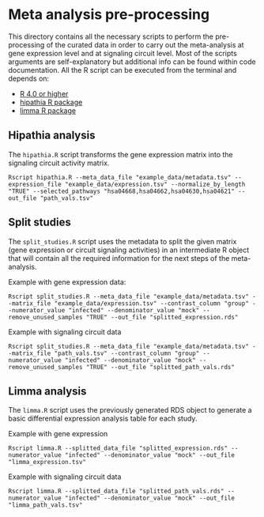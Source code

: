 # Meta analysis pre-processing

This directory contains all the necessary scripts to perform the pre-processing of the curated data
in order to carry out the meta-analysis at gene expression level and at signaling circuit level. Most
of the scripts arguments are self-explanatory but additional info can be found within code documentation.
All the R script can be executed from the terminal and depends on:

* [R 4.0 or higher](https://cran.r-project.org/)
* [hipathia R package](http://bioconductor.org/packages/release/bioc/html/hipathia.html)
* [limma R package](http://bioconductor.org/packages/release/bioc/html/limma.html)

## Hipathia analysis

The `hipathia.R` script transforms the gene expression matrix into the signaling circuit activity matrix.

```
Rscript hipathia.R --meta_data_file "example_data/metadata.tsv" --expression_file "example_data/expression.tsv" --normalize_by_length "TRUE" --selected_pathways "hsa04668,hsa04662,hsa04630,hsa04621" --out_file "path_vals.tsv"
```

## Split studies

The `split_studies.R` script uses the metadata to split the given matrix (gene expression or circuit signaling activities)
in an intermediate R object that will contain all the required information for the next steps of the meta-analysis.

Example with gene expression data:

```
Rscript split_studies.R --meta_data_file "example_data/metadata.tsv" --matrix_file "example_data/expression.tsv" --contrast_column "group" --numerator_value "infected" --denominator_value "mock" --remove_unused_samples "TRUE" --out_file "splitted_expression.rds"
```

Example with signaling circuit data

```
Rscript split_studies.R --meta_data_file "example_data/metadata.tsv" --matrix_file "path_vals.tsv" --contrast_column "group" --numerator_value "infected" --denominator_value "mock" --remove_unused_samples "TRUE" --out_file "splitted_path_vals.rds"
```

## Limma analysis

The `limma.R` script uses the previously generated RDS object to generate a basic differential expression analysis table
for each study.

Example with gene expression

```
Rscript limma.R --splitted_data_file "splitted_expression.rds" --numerator_value "infected" --denominator_value "mock" --out_file "limma_expression.tsv"
```

Example with signaling circuit data

```
Rscript limma.R --splitted_data_file "splitted_path_vals.rds" --numerator_value "infected" --denominator_value "mock" --out_file "limma_path_vals.tsv"
```

